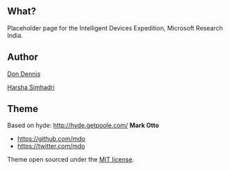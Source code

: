 ## What?
Placeholder page for the Intelligent Devices Expedition, Microsoft Research India.


## Author

[Don Dennis](https://github.com/metastableB)

[Harsha Simhadri](harsha-simhadri.org)

## Theme

Based on hyde: http://hyde.getpoole.com/
**Mark Otto**
- <https://github.com/mdo>
- <https://twitter.com/mdo>

Theme open sourced under the [MIT license](LICENSE.md).
